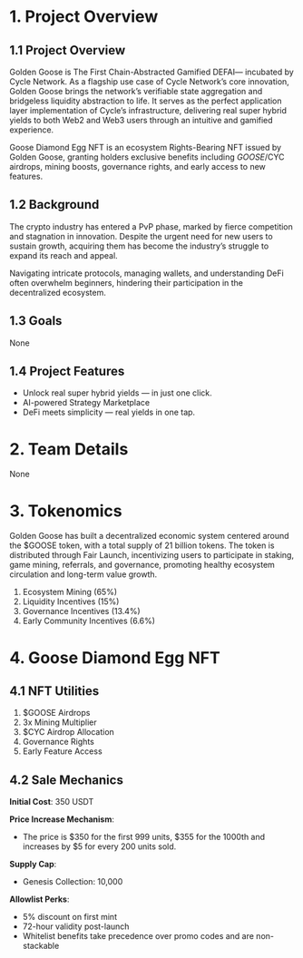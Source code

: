 # 1. Project Overview

## 1.1 Project Overview
Golden Goose is The First Chain-Abstracted Gamified DEFAI— incubated by Cycle Network. As a flagship use case of Cycle Network’s core innovation, Golden Goose brings the network’s verifiable state aggregation and bridgeless liquidity abstraction to life. It serves as the perfect application layer implementation of Cycle’s infrastructure, delivering real super hybrid yields to both Web2 and Web3 users through an intuitive and gamified experience.

Goose Diamond Egg NFT is an ecosystem Rights-Bearing NFT issued by Golden Goose, granting holders exclusive benefits including $GOOSE/$CYC airdrops, mining boosts, governance rights, and early access to new features.

## 1.2 Background
The crypto industry has entered a PvP phase, marked by fierce competition and stagnation in innovation. Despite the urgent need for new users to sustain growth, acquiring them has become the industry’s struggle to expand its reach and appeal.

Navigating intricate protocols, managing wallets, and understanding DeFi often overwhelm beginners, hindering their participation in the decentralized ecosystem.

## 1.3 Goals
None

## 1.4 Project Features
- Unlock real super hybrid yields — in just one click.
- AI-powered Strategy Marketplace 
- DeFi meets simplicity — real yields in one tap.

# 2. Team Details
None

# 3. Tokenomics
Golden Goose has built a decentralized economic system centered around the $GOOSE token, with a total supply of 21 billion tokens. The token is distributed through Fair Launch, incentivizing users to participate in staking, game mining, referrals, and governance, promoting healthy ecosystem circulation and long-term value growth.

1. Ecosystem Mining (65%)
2. Liquidity Incentives (15%)
3. Governance Incentives (13.4%)
4. Early Community Incentives (6.6%)

# 4. Goose Diamond Egg NFT

## 4.1 NFT Utilities
1. $GOOSE Airdrops
2. 3x Mining Multiplier
3. $CYC Airdrop Allocation
4. Governance Rights
5. Early Feature Access

## 4.2 Sale Mechanics
**Initial Cost**: 350 USDT

**Price Increase Mechanism**:
- The price is $350 for the first 999 units, $355 for the 1000th and increases by $5 for every 200 units sold.

**Supply Cap**:
- Genesis Collection: 10,000 

**Allowlist Perks**:
- 5% discount on first mint
- 72-hour validity post-launch
- Whitelist benefits take precedence over promo codes and are non-stackable
